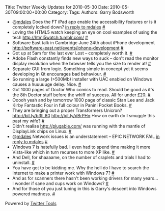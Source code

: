 Title: Twitter Weekly Updates for 2010-05-30
Date: 2010-05-30T09:00:00+00:00
Category: 
Tags: 
Authors: Garry Bodsworth

<ul class="aktt_tweet_digest">
  <li>
    @<a href="http://twitter.com/mdales" class="aktt_username">mdales</a> Does the FT iPad app enable the accessibility features or is it completely locked down? <a href="http://twitter.com/mdales/statuses/14544993682" class="aktt_tweet_reply">in reply to mdales</a> <a href="http://twitter.com/garrybodsworth/statuses/14553313331" class="aktt_tweet_time">#</a>
  </li>
  <li>
    Loving the HTML5 watch keeping an eye on cool examples of using the tech <a href="http://html5watch.tumblr.com/" rel="nofollow">http://html5watch.tumblr.com/</a> <a href="http://twitter.com/garrybodsworth/statuses/14553580644" class="aktt_tweet_time">#</a>
  </li>
  <li>
    Software East talk in Cambridge June 24th about iPhone development <a href="http://software-east.net/events/iphone-development" rel="nofollow">http://software-east.net/events/iphone-development</a> <a href="http://twitter.com/garrybodsworth/statuses/14557296263" class="aktt_tweet_time">#</a>
  </li>
  <li>
    Got up at 5am for the last ever Lost &#8211; completely worth it. <a href="http://twitter.com/garrybodsworth/statuses/14606890804" class="aktt_tweet_time">#</a>
  </li>
  <li>
    Adobe Flash constantly finds new ways to suck &#8211; don't read the monitor display resolution when the browser tells you the size to render at! <a href="http://twitter.com/garrybodsworth/statuses/14616160537" class="aktt_tweet_time">#</a>
  </li>
  <li>
    Separate GUI from logic. Something simple in concept yet it seems developing in Qt encourages bad behaviour. <a href="http://twitter.com/garrybodsworth/statuses/14719023245" class="aktt_tweet_time">#</a>
  </li>
  <li>
    So running a large (>500Mb) installer with UAC enabled on Windows causes a huuuuuge delay. Nice. <a href="http://twitter.com/garrybodsworth/statuses/14748547398" class="aktt_tweet_time">#</a>
  </li>
  <li>
    Got 1000 pages of Doctor Who comics to read. Should be good as it's the 8th Doctor stuff before the whiff of success. All for under £20. <a href="http://twitter.com/garrybodsworth/statuses/14852662298" class="aktt_tweet_time">#</a>
  </li>
  <li>
    Ooooh yeah and by tomorrow 1000 page of classic Stan Lee and Jack Kirby Fantastic Four in full colour in Panini Pocket Books. <a href="http://twitter.com/garrybodsworth/statuses/14852744826" class="aktt_tweet_time">#</a>
  </li>
  <li>
    They are bringing out a proper Transformers Unicron? <a href="http://bit.ly/b3IL80" rel="nofollow">http://bit.ly/b3IL80</a> <a href="http://bit.ly/dBrPHn" rel="nofollow">http://bit.ly/dBrPHn</a> How on earth do I smuggle this past my wife? <a href="http://twitter.com/garrybodsworth/statuses/14855002486" class="aktt_tweet_time">#</a>
  </li>
  <li>
    Didn't realise <a href="http://plugable.com/" rel="nofollow">http://plugable.com/</a> was running with the mantle of DisplayLink chips on Linux. <a href="http://twitter.com/garrybodsworth/statuses/14858127593" class="aktt_tweet_time">#</a>
  </li>
  <li>
    @<a href="http://twitter.com/mdales" class="aktt_username">mdales</a> Network issues is an understatement &#8211; EPIC NETWORK FAIL <a href="http://twitter.com/mdales/statuses/14896187948" class="aktt_tweet_reply">in reply to mdales</a> <a href="http://twitter.com/garrybodsworth/statuses/14896627748" class="aktt_tweet_time">#</a>
  </li>
  <li>
    Windows 7 is hatefully bad. I even had to spend time making it more Vista-like which in turn recurses to more XP like. <a href="http://twitter.com/garrybodsworth/statuses/14990774715" class="aktt_tweet_time">#</a>
  </li>
  <li>
    And Dell, for shaaaame, on the number of craplets and trials I had to uninstall. <a href="http://twitter.com/garrybodsworth/statuses/14990869905" class="aktt_tweet_time">#</a>
  </li>
  <li>
    You have got to be kidding me. Why the hell do I have to search the Internet to make a printer work with Windows 7? <a href="http://twitter.com/garrybodsworth/statuses/14995222516" class="aktt_tweet_time">#</a>
  </li>
  <li>
    And as for scanners there hasn't been working drivers for many years&#8230; I wonder if sane and cups work on Windows? <a href="http://twitter.com/garrybodsworth/statuses/14995311160" class="aktt_tweet_time">#</a>
  </li>
  <li>
    And for those of you just tuning in this is Garry's descent into Windows powered madness. <a href="http://twitter.com/garrybodsworth/statuses/14995367541" class="aktt_tweet_time">#</a>
  </li>
</ul>

<p class="aktt_credit">
  Powered by <a href="http://alexking.org/projects/wordpress">Twitter Tools</a>
</p>
